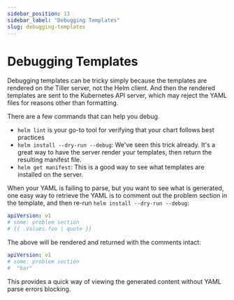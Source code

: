 ```yaml
---
sidebar_position: 13
sidebar_label: "Debugging Templates"
slug: debugging-templates
---
```


# Debugging Templates

Debugging templates can be tricky simply because the templates are rendered on the Tiller server, not the Helm client. And then the rendered templates are sent to the Kubernetes API server, which may reject the YAML files for reasons other than formatting.

There are a few commands that can help you debug.

- `helm lint` is your go-to tool for verifying that your chart follows best practices
- `helm install --dry-run --debug`: We've seen this trick already. It's a great way to have the server render your templates, then return the resulting manifest file.
- `helm get manifest`: This is a good way to see what templates are installed on the server.

When your YAML is failing to parse, but you want to see what is generated, one
easy way to retrieve the YAML is to comment out the problem section in the template,
and then re-run `helm install --dry-run --debug`:

```yaml
apiVersion: v1
# some: problem section
# {{ .Values.foo | quote }}
```

The above will be rendered and returned with the comments intact:

```yaml
apiVersion: v1
# some: problem section
#  "bar"
```

This provides a quick way of viewing the generated content without YAML parse
errors blocking.
